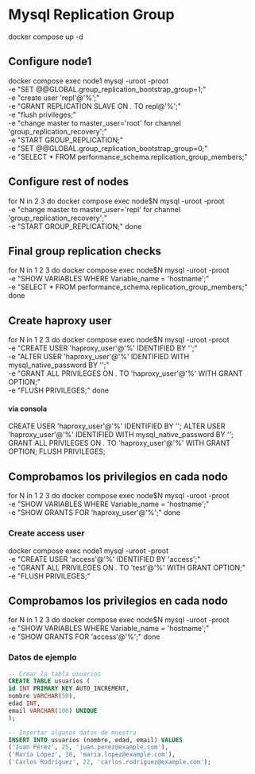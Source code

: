 # Mysql Replication Group
docker compose up -d

## Configure node1
docker compose exec node1 mysql -uroot -proot \
-e "SET @@GLOBAL.group_replication_bootstrap_group=1;" \
-e "create user 'repl'@'%';" \
-e "GRANT REPLICATION SLAVE ON *.* TO repl@'%';" \
-e "flush privileges;" \
-e "change master to master_user='root' for channel 'group_replication_recovery';" \
-e "START GROUP_REPLICATION;" \
-e "SET @@GLOBAL.group_replication_bootstrap_group=0;" \
-e "SELECT * FROM performance_schema.replication_group_members;"
## Configure rest of nodes
for N in 2 3
do docker compose exec node$N mysql -uroot -proot \
-e "change master to master_user='repl' for channel 'group_replication_recovery';" \
-e "START GROUP_REPLICATION;"
done
## Final group replication checks
for N in 1 2 3
do docker compose exec node$N mysql -uroot -proot \
-e "SHOW VARIABLES WHERE Variable_name = 'hostname';" \
-e "SELECT * FROM performance_schema.replication_group_members;"
done
## Create haproxy user
for N in 1 2 3
do docker compose exec node$N mysql -uroot -proot \
-e "CREATE USER 'haproxy_user'@'%' IDENTIFIED BY '';" \
-e "ALTER USER 'haproxy_user'@'%' IDENTIFIED WITH mysql_native_password BY '';" \
-e "GRANT ALL PRIVILEGES ON *.* TO 'haproxy_user'@'%' WITH GRANT OPTION;" \
-e "FLUSH PRIVILEGES;"
done


#### via consola
CREATE USER 'haproxy_user'@'%' IDENTIFIED BY '';
ALTER USER 'haproxy_user'@'%' IDENTIFIED WITH mysql_native_password BY '';
GRANT ALL PRIVILEGES ON *.* TO 'haproxy_user'@'%' WITH GRANT OPTION;
FLUSH PRIVILEGES;
## Comprobamos los privilegios en cada nodo
for N in 1 2 3
do docker compose exec node$N mysql -uroot -proot \
-e "SHOW VARIABLES WHERE Variable_name = 'hostname';" \
-e "SHOW GRANTS FOR 'haproxy_user'@'%';" 
done
### Create access user
docker compose exec node1 mysql -uroot -proot \
-e "CREATE USER 'access'@'%' IDENTIFIED BY 'access';" \
-e "GRANT ALL PRIVILEGES ON *.* TO 'test'@'%' WITH GRANT OPTION;" \
-e "FLUSH PRIVILEGES;"

## Comprobamos los privilegios en cada nodo
for N in 1 2 3
do docker compose exec node$N mysql -uroot -proot \
-e "SHOW VARIABLES WHERE Variable_name = 'hostname';" \
-e "SHOW GRANTS FOR 'access'@'%';"
done

### Datos de ejemplo
```sql
-- Crear la tabla usuarios
CREATE TABLE usuarios (
id INT PRIMARY KEY AUTO_INCREMENT,
nombre VARCHAR(50),
edad INT,
email VARCHAR(100) UNIQUE
);

-- Insertar algunos datos de muestra
INSERT INTO usuarios (nombre, edad, email) VALUES
('Juan Pérez', 25, 'juan.perez@example.com'),
('María López', 30, 'maria.lopez@example.com'),
('Carlos Rodríguez', 22, 'carlos.rodriguez@example.com');
```



